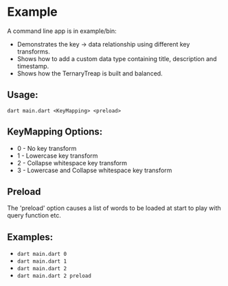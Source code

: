 # Example
A command line app is in example/bin:

* Demonstrates the key -> data relationship using different key transforms.
* Shows how to add a custom data type containing title, description and timestamp.
* Shows how the TernaryTreap is built and balanced.

## Usage:
`dart main.dart <KeyMapping> <preload>`

## KeyMapping Options:
* 0 - No key transform
* 1 - Lowercase key transform
* 2 - Collapse whitespace key transform
* 3 - Lowercase and Collapse whitespace key transform

## Preload
The 'preload' option causes a list of words to be loaded at start to play with query function etc.

## Examples:

* `dart main.dart 0`
* `dart main.dart 1`
* `dart main.dart 2`
* `dart main.dart 2 preload`


